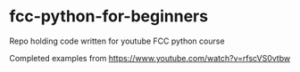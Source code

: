 # fcc-python-for-beginners
Repo holding code written for youtube FCC python course

Completed examples from https://www.youtube.com/watch?v=rfscVS0vtbw
